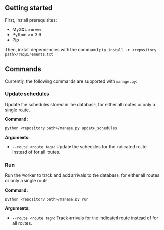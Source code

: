 Getting started
---
First, install prerequisites:
- MySQL server
- Python >= 3.6
- Pip

Then, install dependencies with the command `pip install -r <repository path>/requirements.txt`

Commands
---
Currently, the following commands are supported with `manage.py`:

### Update schedules
Update the schedules stored in the database, for either all routes or only a single route.

**Command:**

`python <repository path>/manage.py update_schedules`

**Arguments:**

- `--route <route tag>`: Update the schedules for the indicated route instead of for all routes.

### Run
Run the worker to track and add arrivals to the database, for either all routes or only a single route.

**Command:**

`python <repository path>/manage.py run`

**Arguments:**

- `--route <route tag>`: Track arrivals for the indicated route instead of for all routes.
